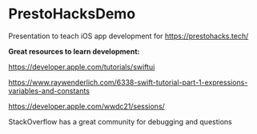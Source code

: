 # PrestoHacksDemo

Presentation to teach iOS app development for https://prestohacks.tech/

**Great resources to learn development:**

https://developer.apple.com/tutorials/swiftui

https://www.raywenderlich.com/6338-swift-tutorial-part-1-expressions-variables-and-constants

https://developer.apple.com/wwdc21/sessions/

StackOverflow has a great community for debugging and questions
